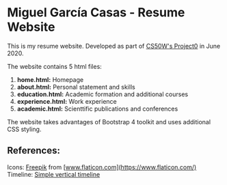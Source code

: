 # Miguel García Casas - Resume Website

This is my resume website. Developed as part of [CS50W's Project0](https://docs.cs50.net/web/2020/x/projects/0/project0.html) in June 2020.

The website contains 5 html files:
1. **home.html:** Homepage
2. **about.html:** Personal statement and skills
3. **education.html:** Academic formation and additional courses
4. **experience.html:** Work experience
5. **academic.html:** Scienttific publications and conferences

The website takes advantages of Bootstrap 4 toolkit and uses additional CSS styling.

## References:

Icons: [Freepik](https://www.flaticon.com/authors/freepik) from [www.flaticon.com](https://www.flaticon.com/)
Timeline: [Simple vertical timeline](https://bootsnipp.com/snippets/xrKXW)
